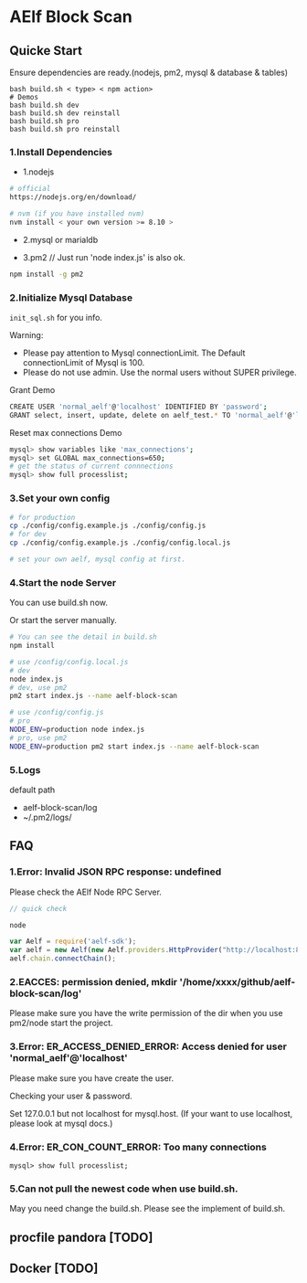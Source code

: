 # AElf Block Scan

## Quicke Start

Ensure dependencies are ready.(nodejs, pm2, mysql & database & tables)

```shell
bash build.sh < type> < npm action>
# Demos
bash build.sh dev
bash build.sh dev reinstall
bash build.sh pro
bash build.sh pro reinstall
```

### 1.Install Dependencies

- 1.nodejs
```bash
# official
https://nodejs.org/en/download/

# nvm (if you have installed nvm)
nvm install < your own version >= 8.10 >
```

- 2.mysql or marialdb

- 3.pm2 // Just run 'node index.js' is also ok.
```bash
npm install -g pm2
```

### 2.Initialize Mysql Database

`init_sql.sh` for you info.

Warning: 

- Please pay attention to Mysql connectionLimit. The Default connectionLimit of Mysql is 100.
- Please do not use admin. Use the normal users without SUPER privilege.

Grant Demo
```bash
CREATE USER 'normal_aelf'@'localhost' IDENTIFIED BY 'password';
GRANT select, insert, update, delete on aelf_test.* TO 'normal_aelf'@'localhost';
```

Reset max connections Demo
```bash
mysql> show variables like 'max_connections';
mysql> set GLOBAL max_connections=650;
# get the status of current connnections
mysql> show full processlist;
```

### 3.Set your own config

```bash
# for production
cp ./config/config.example.js ./config/config.js
# for dev
cp ./config/config.example.js ./config/config.local.js

# set your own aelf, mysql config at first.
```

### 4.Start the node Server

You can use build.sh now.

Or start the server manually.
```bash
# You can see the detail in build.sh
npm install

# use /config/config.local.js
# dev
node index.js
# dev, use pm2
pm2 start index.js --name aelf-block-scan

# use /config/config.js
# pro
NODE_ENV=production node index.js
# pro, use pm2
NODE_ENV=production pm2 start index.js --name aelf-block-scan
```

### 5.Logs

default path

- aelf-block-scan/log
- ~/.pm2/logs/

## FAQ

### 1.Error: Invalid JSON RPC response: undefined

Please check the AElf Node RPC Server.

```javascript
// quick check

node

var Aelf = require('aelf-sdk');
var aelf = new Aelf(new Aelf.providers.HttpProvider("http://localhost:8000/chain"));
aelf.chain.connectChain();
```

### 2.EACCES: permission denied, mkdir '/home/xxxx/github/aelf-block-scan/log'

Please make sure you have the write permission of the dir when you use pm2/node start the project.

### 3.Error: ER_ACCESS_DENIED_ERROR: Access denied for user 'normal_aelf'@'localhost'

Please make sure you have create the user.

Checking your user & password.

Set 127.0.0.1 but not localhost for mysql.host.
(If your want to use localhost, please look at mysql docs.)

### 4.Error: ER_CON_COUNT_ERROR: Too many connections

```mysql
mysql> show full processlist;
```

### 5.Can not pull the newest code when use build.sh.

May you need change the build.sh. Please see the implement of build.sh.

## procfile pandora [TODO]

## Docker [TODO]